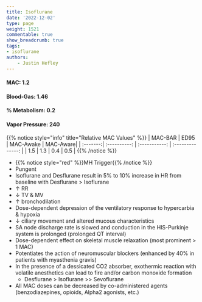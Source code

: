 ```yaml
---
title: Isoflurane
date: '2022-12-02'
type: page
weight: 1521
commentable: true
show_breadcrumb: true
tags: 
- isoflurane
authors:
    - Justin Hefley
---
```


#### MAC: **1.2**
#### Blood-Gas: **1.46**
#### % Metabolism: **0.2**
#### Vapor Pressure: **240**

{{% notice style="info" title="Relative MAC Values" %}}
 | MAC-BAR   |    ED95    |    MAC-Awake    |    MAC-Aware|
 | :-------:| :----------: | :-----------: | :--------------: |
 | 1.5 | 1.3 | 0.4 | 0.5 |
{{% /notice %}}

- {{% notice style="red" %}}MH Trigger{{% /notice %}}
- Pungent
- Isoflurane and Desflurane result in 5% to 10% increase in HR from baseline with Desflurane > Isoflurane
- ↑ RR
- ↓ TV & MV
- ↑ bronchodilation
- Dose-dependent depression of the ventilatory response to hypercarbia & hypoxia
- ↓ ciliary movement and altered mucous characteristics
- SA node discharge rate is slowed and conduction in the HIS-Purkinje system is prolonged (prolonged QT interval)
- Dose-dependent effect on skeletal muscle relaxation (most prominent > 1 MAC)
- Potentiates the action of neuromuscular blockers (enhanced by 40% in patients with myasthenia gravis)
- In the presence of a dessicated CO2 absorber, exothermic reaction with volatile anesthetics can lead to fire and/or carbon monoxide formation
    - Desflurane > Isoflurane >> Sevoflurane
- All MAC doses can be decreased by co-administered agents (benzodiazepines, opioids, Alpha2 agonists, etc.)